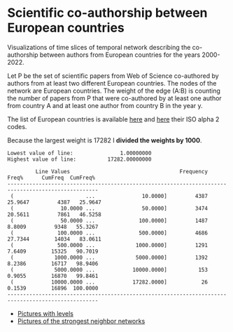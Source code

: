 # Scientific co-authorship between European countries

Visualizations of time slices of temporal network describing the co-authorship between authors from European countries for the years 2000-2022.

Let P be the set of scientific papers from Web of Science co-authored by authors from at least two different European countries. The nodes of the network are European countries. The weight of the edge (A:B) is counting the number of papers from P that were co-authored by at least one author from country A and at least one author from country B in the year y.

The list of European countries is available [here](https://www.worldometers.info/geography/how-many-countries-in-europe/) and [here](https://en.wikipedia.org/wiki/ISO_3166-1_alpha-2) their ISO alpha 2 codes.

Because the largest weight is 17282 I **divided the weights by 1000**.

```
Lowest value of line:               1.00000000
Highest value of line:          17282.00000000

         Line Values                                   Frequency       Freq%      CumFreq  CumFreq%
---------------------------------------------------------------------------------------------------
 (                       ...               10.0000]         4387     25.9647         4387   25.9647
 (               10.0000 ...               50.0000]         3474     20.5611         7861   46.5258
 (               50.0000 ...              100.0000]         1487      8.8009         9348   55.3267
 (              100.0000 ...              500.0000]         4686     27.7344        14034   83.0611
 (              500.0000 ...             1000.0000]         1291      7.6409        15325   90.7019
 (             1000.0000 ...             5000.0000]         1392      8.2386        16717   98.9406
 (             5000.0000 ...            10000.0000]          153      0.9055        16870   99.8461
 (            10000.0000 ...            17282.0000]           26      0.1539        16896  100.0000
---------------------------------------------------------------------------------------------------
```

* [Pictures with levels](level)
* [Pictures of the strongest neighbor networks](one)
